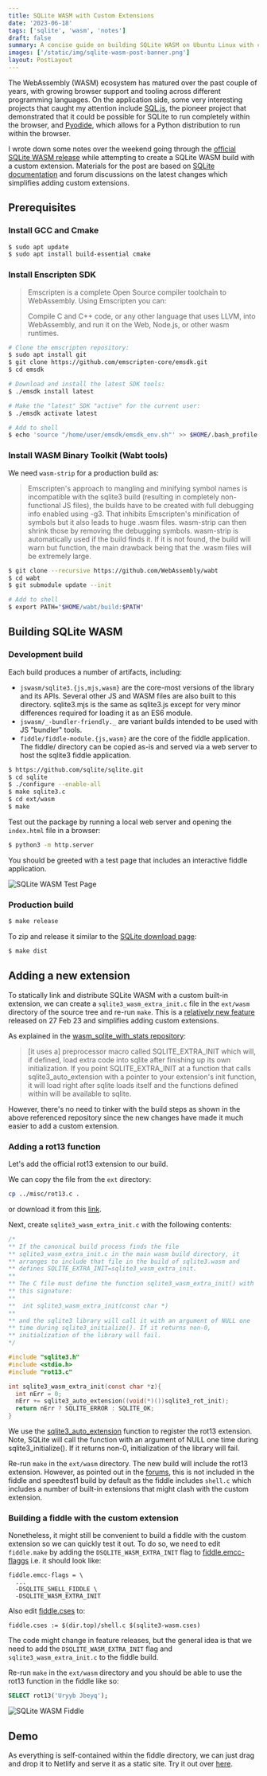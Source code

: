 ```yaml
---
title: SQLite WASM with Custom Extensions
date: '2023-06-18'
tags: ['sqlite', 'wasm', 'notes']
draft: false
summary: A concise guide on building SQLite WASM on Ubuntu Linux with custom extensions. Run SQLite in the browser and enable new possibilities by providing an interface to other C libraries through custom extensions.
images: ['/static/img/sqlite-wasm-post-banner.png']
layout: PostLayout
---
```


<TOCInline toc={props.toc} asDisclosure toHeading={3} />
 
The WebAssembly (WASM) ecosystem has matured over the past couple of years, with growing browser support and tooling across different programming languages. On the application side, some very interesting projects that caught my attention include [SQL.js](https://github.com/sql-js/sql.js/), the pioneer project that demonstrated that it could be possible for SQLite to run completely within the browser, and [Pyodide](https://pyodide.org/en/stable/), which allows for a Python distribution to run within the browser.

I wrote down some notes over the weekend going through the [official SQLite WASM release](https://sqlite.org/wasm/doc/trunk/index.md) while attempting to create a SQLite WASM build with a custom extension. Materials for the post are based on [SQLite documentation](https://sqlite.org/wasm/doc/trunk/building.md) and forum discussions on the latest changes which simplifies adding custom extensions.

## Prerequisites

### Install GCC and Cmake

```bash
$ sudo apt update
$ sudo apt install build-essential cmake
```

### Install Enscripten SDK

> Emscripten is a complete Open Source compiler toolchain to WebAssembly. Using Emscripten you can:
>
> Compile C and C++ code, or any other language that uses LLVM, into WebAssembly, and run it on the Web, Node.js, or other wasm runtimes.

```bash
# Clone the emscripten repository:
$ sudo apt install git
$ git clone https://github.com/emscripten-core/emsdk.git
$ cd emsdk

# Download and install the latest SDK tools:
$ ./emsdk install latest

# Make the "latest" SDK "active" for the current user:
$ ./emsdk activate latest

# Add to shell
$ echo 'source "/home/user/emsdk/emsdk_env.sh"' >> $HOME/.bash_profile
```

### Install WASM Binary Toolkit (Wabt tools)

We need `wasm-strip` for a production build as:

> Emscripten's approach to mangling and minifying symbol names is incompatible with the sqlite3 build (resulting in completely non-functional JS files), the builds have to be created with full debugging info enabled using -g3. That inhibits Emscripten's minification of symbols but it also leads to huge .wasm files. wasm-strip can then shrink those by removing the debugging symbols. wasm-strip is automatically used if the build finds it. If it is not found, the build will warn but function, the main drawback being that the .wasm files will be extremely large.

```bash
$ git clone --recursive https://github.com/WebAssembly/wabt
$ cd wabt
$ git submodule update --init

# Add to shell
$ export PATH="$HOME/wabt/build:$PATH"
```

## Building SQLite WASM

### Development build

Each build produces a number of artifacts, including:

- `jswasm/sqlite3.{js,mjs,wasm}` are the core-most versions of the library and its APIs. Several other JS and WASM files are also built to this directory. sqlite3.mjs is the same as sqlite3.js except for very minor differences required for loading it as an ES6 module.
- `jswasm/_-bundler-friendly._` are variant builds intended to be used with JS "bundler" tools.
- `fiddle/fiddle-module.{js,wasm}` are the core of the fiddle application. The fiddle/ directory can be copied as-is and served via a web server to host the sqlite3 fiddle application.

```bash
$ https://github.com/sqlite/sqlite.git
$ cd sqlite
$ ./configure --enable-all
$ make sqlite3.c
$ cd ext/wasm
$ make
```

Test out the package by running a local web server and opening the `index.html` file in a browser:

```bash
$ python3 -m http.server
```

You should be greeted with a test page that includes an interactive fiddle application.

![SQLite WASM Test Page](/static/img/sqlite-wasm-test-page.png)

### Production build

```bash
$ make release
```

To zip and release it similar to the [SQLite download page](https://sqlite.org/download.html):

```bash
$ make dist
```

## Adding a new extension

To statically link and distribute SQLite WASM with a custom built-in extension, we can create a `sqlite3_wasm_extra_init.c` file in the `ext/wasm` directory of the source tree and re-run `make`. This is a [relatively new feature](https://sqlite.org/forum/info/1e1c04f3ed1bc96b) released on 27 Feb 23 and simplifies adding custom extensions.

As explained in the [wasm_sqlite_with_stats repository](https://github.com/llimllib/wasm_sqlite_with_stats):

> [it uses a] preprocessor macro called SQLITE_EXTRA_INIT which will, if defined, load extra code into sqlite after finishing up its own initialization. If you point SQLITE_EXTRA_INIT at a function that calls sqlite3_auto_extension with a pointer to your extension's init function, it will load right after sqlite loads itself and the functions defined within will be available to sqlite.

However, there's no need to tinker with the build steps as shown in the above referenced repository since the new changes have made it much easier to add a custom extension.

### Adding a rot13 function

Let's add the official rot13 extension to our build.

We can copy the file from the `ext` directory:

```bash
cp ../misc/rot13.c .
```

or download it from this [link](https://www.sqlite.org/src/file/ext/misc/rot13.c).

Next, create `sqlite3_wasm_extra_init.c` with the following contents:

```c
/*
** If the canonical build process finds the file
** sqlite3_wasm_extra_init.c in the main wasm build directory, it
** arranges to include that file in the build of sqlite3.wasm and
** defines SQLITE_EXTRA_INIT=sqlite3_wasm_extra_init.
**
** The C file must define the function sqlite3_wasm_extra_init() with
** this signature:
**
**  int sqlite3_wasm_extra_init(const char *)
**
** and the sqlite3 library will call it with an argument of NULL one
** time during sqlite3_initialize(). If it returns non-0,
** initialization of the library will fail.
*/

#include "sqlite3.h"
#include <stdio.h>
#include "rot13.c"

int sqlite3_wasm_extra_init(const char *z){
  int nErr = 0;
  nErr += sqlite3_auto_extension((void(*)())sqlite3_rot_init);
  return nErr ? SQLITE_ERROR : SQLITE_OK;
}
```

We use the [sqlite3_auto_extension](https://www.sqlite.org/c3ref/auto_extension.html) function to register the rot13 extension. Note, SQLite will call the function with an argument of NULL one time during sqlite3_initialize(). If it returns non-0, initialization of the library will fail.

Re-run `make` in the `ext/wasm` directory. The new build will include the rot13 extension. However, as pointed out in the [forums](https://sqlite.org/forum/info/1e1c04f3ed1bc96b), this is not included in the fiddle and speedtest1 build by default as the fiddle includes `shell.c` which includes a number of built-in extensions that might clash with the custom extension.

### Building a fiddle with the custom extension

Nonetheless, it might still be convenient to build a fiddle with the custom extension so we can quickly test it out. To do so, we need to edit `fiddle.make` by adding the `DSQLITE_WASM_EXTRA_INIT` flag to [fiddle.emcc-flaggs](https://github.com/sqlite/sqlite/blob/version-3.42.0/ext/wasm/fiddle.make#L27-L43) i.e. it should look like:

```make
fiddle.emcc-flags = \
  ...
  -DSQLITE_SHELL_FIDDLE \
  -DSQLITE_WASM_EXTRA_INIT
```

Also edit [fiddle.cses](https://github.com/sqlite/sqlite/blob/version-3.42.0/ext/wasm/fiddle.make#L55) to:

```make
fiddle.cses := $(dir.top)/shell.c $(sqlite3-wasm.cses)
```

The code might change in feature releases, but the general idea is that we need to add the `DSQLITE_WASM_EXTRA_INIT` flag and `sqlite3_wasm_extra_init.c` to the fiddle build.

Re-run `make` in the `ext/wasm` directory and you should be able to use the rot13 function in the fiddle like so:

```sql
SELECT rot13('Uryyb Jbeyq');
```

![SQLite WASM Fiddle](/static/img/sqlite-wasm-fiddle.png)

## Demo

As everything is self-contained within the fiddle directory, we can just drag and drop it to Netlify and serve it as a static site. Try it out over [here](https://sqlite-wasm-rot13.netlify.app/).
